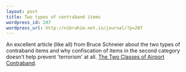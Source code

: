 ```yaml
--- 
layout: post
title: Two types of contraband items
wordpress_id: 207
wordpress_url: http://nibrahim.net.in/journal/?p=207
---
```

An excellent article (like all) from Bruce Schneier about the two types of contraband items and why confiscation of items in the second category doesn't help prevent 'terrorism' at all. 
<a href="http://www.schneier.com/blog/archives/2008/09/the_two_classes.html">The Two Classes of Airport Contraband</a>. 
